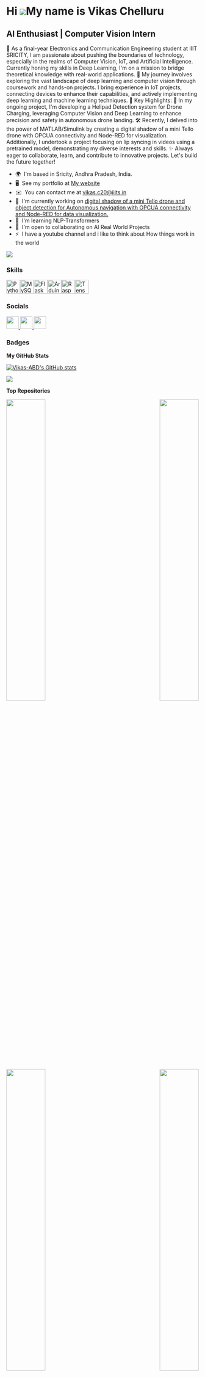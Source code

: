 Hi ![](https://user-images.githubusercontent.com/18350557/176309783-0785949b-9127-417c-8b55-ab5a4333674e.gif)My name is Vikas Chelluru
======================================================================================================================================

AI Enthusiast | Computer Vision Intern
--------------------------------------

🚀 As a final-year Electronics and Communication Engineering student at IIIT SRICITY, I am passionate about pushing the boundaries of technology, especially in the realms of Computer Vision, IoT, and Artificial Intelligence. Currently honing my skills in Deep Learning, I'm on a mission to bridge theoretical knowledge with real-world applications. 🤖 My journey involves exploring the vast landscape of deep learning and computer vision through coursework and hands-on projects. I bring experience in IoT projects, connecting devices to enhance their capabilities, and actively implementing deep learning and machine learning techniques. 🌟 Key Highlights: 🔧 In my ongoing project, I'm developing a Helipad Detection system for Drone Charging, leveraging Computer Vision and Deep Learning to enhance precision and safety in autonomous drone landing. 🛠️ Recently, I delved into the power of MATLAB/Simulink by creating a digital shadow of a mini Tello drone with OPCUA connectivity and Node-RED for visualization. Additionally, I undertook a project focusing on lip syncing in videos using a pretrained model, demonstrating my diverse interests and skills. ✨ Always eager to collaborate, learn, and contribute to innovative projects. Let's build the future together!

* 🌍  I'm based in Sricity, Andhra Pradesh, India.
* 🖥️  See my portfolio at [My website](http://vikaschelluru.netlify.app/)
* ✉️  You can contact me at [vikas.c20@iiits.in](mailto:vikas.c20@iiits.in)
* 🚀  I'm currently working on [digital shadow of a mini Tello drone and object detection for Autonomous navigation with OPCUA connectivity and Node-RED for data visualization.](http://github.com/Vikas-ABD/tello_drone_controlled_and_simulation_objectdetection_using_simulink.git)
* 🧠  I'm learning NLP-Transformers
* 🤝  I'm open to collaborating on AI Real World Projects
* ⚡  I have a youtube channel and i like to think about How things work in the world

<a href="https://www.github.com/Vikas-ABD" target="_blank" rel="noreferrer"><img
src="https://img.shields.io/github/followers/Vikas-ABD?logo=github&style=for-the-badge&color=0891b2&labelColor=1c1917" /></a>

### Skills


<p align="left">
<a href="https://www.python.org/" target="_blank" rel="noreferrer"><img src="https://raw.githubusercontent.com/danielcranney/readme-generator/main/public/icons/skills/python-colored.svg" width="36" height="36" alt="Python" /></a><a href="https://www.mysql.com/" target="_blank" rel="noreferrer"><img src="https://raw.githubusercontent.com/danielcranney/readme-generator/main/public/icons/skills/mysql-colored.svg" width="36" height="36" alt="MySQL" /></a><a href="https://flask.palletsprojects.com/en/2.0.x/" target="_blank" rel="noreferrer"><img src="https://raw.githubusercontent.com/danielcranney/readme-generator/main/public/icons/skills/flask-colored-dark.svg" width="36" height="36" alt="Flask" /></a><a href="https://store.arduino.cc/?gclid=Cj0KCQjw2eilBhCCARIsAG0Pf8uueBifykWcsSS4LPESeGQfxGVKJYnzV7bz471XfknQJy_1VINVWM8aAkLtEALw_wcB" target="_blank" rel="noreferrer"><img src="https://raw.githubusercontent.com/danielcranney/readme-generator/main/public/icons/skills/arduino-colored.svg" width="36" height="36" alt="Arduino" /></a><a href="https://www.raspberrypi.org/" target="_blank" rel="noreferrer"><img src="https://raw.githubusercontent.com/danielcranney/readme-generator/main/public/icons/skills/raspberrypi-colored.svg" width="36" height="36" alt="Raspberry Pi" /></a><a href="https://www.tensorflow.org/" target="_blank" rel="noreferrer"><img src="https://raw.githubusercontent.com/danielcranney/readme-generator/main/public/icons/skills/tensorflow-colored.svg" width="36" height="36" alt="TensorFlow" /></a>
</p>


### Socials

<p align="left"> <a href="https://www.github.com/Vikas-ABD" target="_blank" rel="noreferrer"> <picture> <source media="(prefers-color-scheme: dark)" srcset="https://raw.githubusercontent.com/danielcranney/readme-generator/main/public/icons/socials/github-dark.svg" /> <source media="(prefers-color-scheme: light)" srcset="https://raw.githubusercontent.com/danielcranney/readme-generator/main/public/icons/socials/github.svg" /> <img src="https://raw.githubusercontent.com/danielcranney/readme-generator/main/public/icons/socials/github.svg" width="32" height="32" /> </picture> </a> <a href="https://www.linkedin.com/in/vikas-chelluru-12174a24a/" target="_blank" rel="noreferrer"> <picture> <source media="(prefers-color-scheme: dark)" srcset="https://raw.githubusercontent.com/danielcranney/readme-generator/main/public/icons/socials/linkedin-dark.svg" /> <source media="(prefers-color-scheme: light)" srcset="https://raw.githubusercontent.com/danielcranney/readme-generator/main/public/icons/socials/linkedin.svg" /> <img src="https://raw.githubusercontent.com/danielcranney/readme-generator/main/public/icons/socials/linkedin.svg" width="32" height="32" /> </picture> </a> <a href="https://www.youtube.com/@geniusviewtelugu1440" target="_blank" rel="noreferrer"> <picture> <source media="(prefers-color-scheme: dark)" srcset="undefined" /> <source media="(prefers-color-scheme: light)" srcset="https://raw.githubusercontent.com/danielcranney/readme-generator/main/public/icons/socials/youtube.svg" /> <img src="https://raw.githubusercontent.com/danielcranney/readme-generator/main/public/icons/socials/youtube.svg" width="32" height="32" /> </picture> </a></p>

### Badges

<b>My GitHub Stats</b>

<a href="http://www.github.com/Vikas-ABD"><img src="https://github-readme-stats.vercel.app/api?username=Vikas-ABD&show_icons=true&hide=&count_private=true&title_color=0891b2&text_color=ffffff&icon_color=0891b2&bg_color=1c1917&hide_border=true&show_icons=true" alt="Vikas-ABD's GitHub stats" /></a>

<a href="http://www.github.com/Vikas-ABD"><img src="https://github-readme-streak-stats.herokuapp.com/?user=Vikas-ABD&stroke=ffffff&background=1c1917&ring=0891b2&fire=0891b2&currStreakNum=ffffff&currStreakLabel=0891b2&sideNums=ffffff&sideLabels=ffffff&dates=ffffff&hide_border=true" /></a>

<b>Top Repositories</b>

<div width="100%" align="center"><a href="https://github.com/Vikas-ABD/coco-cola_level_state_detection" align="left"><img align="left" width="45%" src="https://github-readme-stats.vercel.app/api/pin/?username=Vikas-ABD&repo=coco-cola_level_state_detection&title_color=0891b2&text_color=ffffff&icon_color=0891b2&bg_color=1c1917&hide_border=true&locale=en" /></a><a href="https://github.com/Vikas-ABD/tello_drone_controlled_and_simulation_objectdetection_using_simulink" align="right"><img align="right" width="45%" src="https://github-readme-stats.vercel.app/api/pin/?username=Vikas-ABD&repo=tello_drone_controlled_and_simulation_objectdetection_using_simulink&title_color=0891b2&text_color=ffffff&icon_color=0891b2&bg_color=1c1917&hide_border=true&locale=en" /></a></div><br /><br /><br /><br /><br /><br /><br />

<br /><br /><br /><br /><br />

<div width="100%" align="center"><a href="https://github.com/Vikas-ABD/potato_leaf_classification_end_to_end_implementation" align="left"><img align="left" width="45%" src="https://github-readme-stats.vercel.app/api/pin/?username=Vikas-ABD&repo=potato_leaf_classification_end_to_end_implementation&title_color=0891b2&text_color=ffffff&icon_color=0891b2&bg_color=1c1917&hide_border=true&locale=en" /></a><a href="https://github.com/Vikas-ABD/Real-TimePowerConsumptionForecastingwithAzure_MATLAB_Node-RED_and_OPCUAIntegration" align="right"><img align="right" width="45%" src="https://github-readme-stats.vercel.app/api/pin/?username=Vikas-ABD&repo=Real-TimePowerConsumptionForecastingwithAzure_MATLAB_Node-RED_and_OPCUAIntegration&title_color=0891b2&text_color=ffffff&icon_color=0891b2&bg_color=1c1917&hide_border=true&locale=en" /></a></div>
